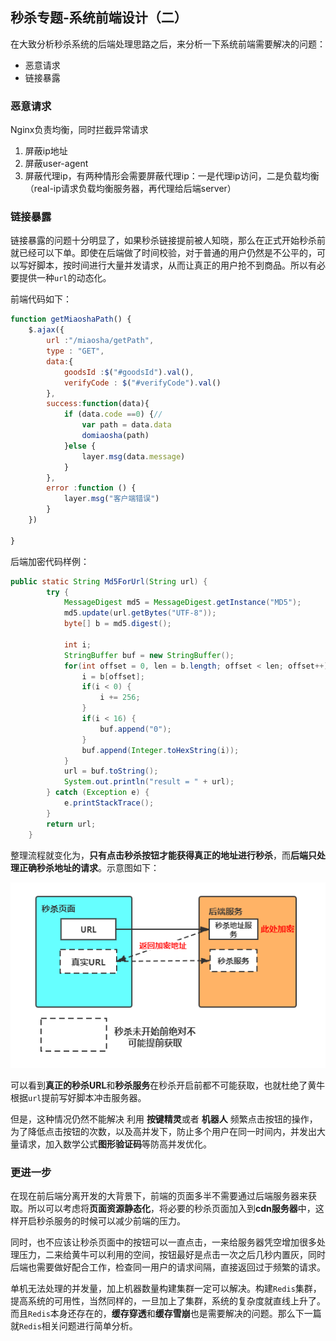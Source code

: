 ## 秒杀专题-系统前端设计（二）

在大致分析秒杀系统的后端处理思路之后，来分析一下系统前端需要解决的问题：

- 恶意请求
- 链接暴露

### 恶意请求

Nginx负责均衡，同时拦截异常请求

1. 屏蔽ip地址
2. 屏蔽user-agent
3. 屏蔽代理ip，有两种情形会需要屏蔽代理ip：一是代理ip访问，二是负载均衡（real-ip请求负载均衡服务器，再代理给后端server）

### 链接暴露

链接暴露的问题十分明显了，如果秒杀链接提前被人知晓，那么在正式开始秒杀前就已经可以下单。即使在后端做了时间校验，对于普通的用户仍然是不公平的，可以写好脚本，按时间进行大量并发请求，从而让真正的用户抢不到商品。所以有必要提供一种`url`的动态化。

前端代码如下：

```javascript
function getMiaoshaPath() {
    $.ajax({
        url :"/miaosha/getPath",
        type : "GET",
        data:{
            goodsId :$("#goodsId").val(),
            verifyCode : $("#verifyCode").val()
        },
        success:function(data){
            if (data.code ==0) {//
                var path = data.data
                domiaosha(path)
            }else {
                layer.msg(data.message)
            }
        },
        error :function () {
            layer.msg("客户端错误")
        }
    })
 
}
```

后端加密代码样例：

```java
public static String Md5ForUrl(String url) {
        try {
            MessageDigest md5 = MessageDigest.getInstance("MD5");
            md5.update(url.getBytes("UTF-8"));
            byte[] b = md5.digest();
            
            int i;
            StringBuffer buf = new StringBuffer();
            for(int offset = 0, len = b.length; offset < len; offset++) {
                i = b[offset];
                if(i < 0) {
                    i += 256;
                }
                if(i < 16) {
                    buf.append("0");
                }
                buf.append(Integer.toHexString(i));
            }
            url = buf.toString();
            System.out.println("result = " + url);
        } catch (Exception e) {
            e.printStackTrace();
        }
        return url;
    }
```

整理流程就变化为，**只有点击秒杀按钮才能获得真正的地址进行秒杀**，而**后端只处理正确秒杀地址的请求**。示意图如下：

![URL动态化](..\static\URL动态化.png)

可以看到**真正的秒杀URL**和**秒杀服务**在秒杀开启前都不可能获取，也就杜绝了黄牛根据`url`提前写好脚本冲击服务器。

但是，这种情况仍然不能解决 利用 **按键精灵**或者 **机器人** 频繁点击按钮的操作，为了降低点击按钮的次数，以及高并发下，防止多个用户在同一时间内，并发出大量请求，加入数学公式**图形验证码**等防高并发优化。

### 更进一步

在现在前后端分离开发的大背景下，前端的页面多半不需要通过后端服务器来获取。所以可以考虑将**页面资源静态化**，将必要的秒杀页面加入到**cdn服务器**中，这样开启秒杀服务的时候可以减少前端的压力。

同时，也不应该让秒杀页面中的按钮可以一直点击，一来给服务器凭空增加很多处理压力，二来给黄牛可以利用的空间，按钮最好是点击一次之后几秒内置灰，同时后端也需要做好配合工作，检查同一用户的请求间隔，直接返回过于频繁的请求。

单机无法处理的并发量，加上机器数量构建集群一定可以解决。构建`Redis`集群，提高系统的可用性，当然同样的，一旦加上了集群，系统的复杂度就直线上升了。而且`Redis`本身还存在的，**缓存穿透**和**缓存雪崩**也是需要解决的问题。那么下一篇就`Redis`相关问题进行简单分析。